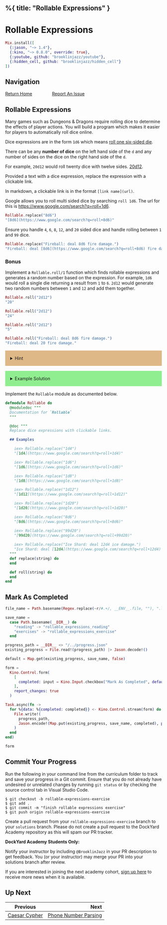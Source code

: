 %{
  title: "Rollable Expressions"
}
---
# Rollable Expressions

```elixir
Mix.install([
  {:jason, "~> 1.4"},
  {:kino, "~> 0.8.0", override: true},
  {:youtube, github: "brooklinjazz/youtube"},
  {:hidden_cell, github: "brooklinjazz/hidden_cell"}
])
```

## Navigation

[Return Home](../start.livemd)<span style="padding: 0 30px"></span>
[Report An Issue](https://github.com/DockYard-Academy/beta_curriculum/issues/new?assignees=&labels=&template=issue.md&title=)

## Rollable Expressions

Many games such as Dungeons & Dragons require rolling dice to determine the effects of player actions.
You will build a program which makes it easier for players to automatically roll dice online.

Dice expressions are in the form `1d6` which means [roll one six-sided die](https://www.google.com/search?q=roll+1d6).

There can be any **number of dice** on the left hand side of the `d` and any number of sides on the dice on the right hand side of the `d`.

For example, `20d12` would roll twenty dice with twelve sides. [20d12](https://www.google.com/search?q=roll+20d12).

Provided a text with a dice expression, replace the expression with a clickable link.

In markdown, a clickable link is in the format `[link name](url)`.

Google allows you to roll multi sided dice by searching `roll 1d6`.
The url for this is https://www.google.com/search?q=roll+1d6.

<!-- livebook:{"force_markdown":true} -->

```elixir
Rollable.replace("8d6")
"[8d6](https://www.google.com/search?q=roll+8d6)"
```

Ensure you handle `4`, `6`, `8`, `12`, and `20` sided dice and
handle rolling between `1` and `99` dice.

<!-- livebook:{"force_markdown":true} -->

```elixir
Rollable.replace("Fireball: deal 8d6 fire damage.")
"Fireball: deal [8d6](https://www.google.com/search?q=roll+8d6) fire damage."
```

### Bonus

Implement a `Rollable.roll/1` function which finds rollable expressions and generates a random number based on the expression. For example, `1d6` would roll a single die returning a result from `1` to `6`. `2d12` would generate two random numbers between `1` and `12` and add them together.

<!-- livebook:{"force_markdown":true} -->

```elixir
Rollable.roll("2d12")
"20"

Rollable.roll("2d12")
"24"

Rollable.roll("2d12")
"5"

Rollable.roll("Fireball: deal 8d6 fire damage.")
"Fireball: deal 20 fire damage."
```

<details style="background-color: burlywood; padding: 1rem; margin: 1rem 0;">
<summary>Hint</summary>

You can use [Regex.replace/4](https://hexdocs.pm/elixir/Regex.html#replace/4) to replace expressions in a string, and `\d+` to match on one or more digits.

</details>

<details style="background-color: lightgreen; padding: 1rem; margin: 1rem 0;">
<summary>Example Solution</summary>

```elixir
defmodule Rollable
  def replace(string) do
    Regex.replace(~r/(\d+)d(\d+)/, string, fn full, dice, sides ->
      "[#{full}](https://www.google.com/search?q=roll+#{dice}d#{sides})"
    end)
  end

  def roll(string) do
    Regex.replace(~r/(\d+)d(\d)+/, string, fn full, dice, sides ->
      dice_integer = String.to_integer(dice)
      sides_integer = String.to_integer(sides)

      value =
        1..dice_integer
        |> Enum.map(fn _ -> Enum.random(1..sides_integer) end)
        |> Enum.sum()
        |> Integer.to_string()
    end)
  end
end
```

</details>

Implement the `Rollable` module as documented below.

```elixir
defmodule Rollable do
  @moduledoc """
  Documentation for `Rollable`
  """

  @doc """
  Replace dice expressions with clickable links.

  ## Examples

    iex> Rollable.replace("1d4")
    "[1d4](https://www.google.com/search?q=roll+1d4)"

    iex> Rollable.replace("1d6")
    "[1d6](https://www.google.com/search?q=roll+1d6)"

    iex> Rollable.replace("1d8")
    "[1d8](https://www.google.com/search?q=roll+1d8)"

    iex> Rollable.replace("1d12")
    "[1d12](https://www.google.com/search?q=roll+1d12)"

    iex> Rollable.replace("1d20")
    "[1d20](https://www.google.com/search?q=roll+1d20)"

    iex> Rollable.replace("8d6")
    "[8d6](https://www.google.com/search?q=roll+8d6)"

    iex> Rollable.replace("99d20")
    "[99d20](https://www.google.com/search?q=roll+99d20)"
    
    iex> Rollable.replace("Ice Shard: deal 12d4 ice damage.")
    "Ice Shard: deal [12d4](https://www.google.com/search?q=roll+12d4) ice damage."
  """
  def replace(string) do
  end

  def roll(string) do
  end
end
```

## Mark As Completed

<!-- livebook:{"attrs":{"source":"file_name = Path.basename(Regex.replace(~r/#.+/, __ENV__.file, \"\"), \".livemd\")\n\nsave_name =\n  case Path.basename(__DIR__) do\n    \"reading\" -> \"rollable_expressions_reading\"\n    \"exercises\" -> \"rollable_expressions_exercise\"\n  end\n\nprogress_path = __DIR__ <> \"/../progress.json\"\nexisting_progress = File.read!(progress_path) |> Jason.decode!()\n\ndefault = Map.get(existing_progress, save_name, false)\n\nform =\n  Kino.Control.form(\n    [\n      completed: input = Kino.Input.checkbox(\"Mark As Completed\", default: default)\n    ],\n    report_changes: true\n  )\n\nTask.async(fn ->\n  for %{data: %{completed: completed}} <- Kino.Control.stream(form) do\n    File.write!(\n      progress_path,\n      Jason.encode!(Map.put(existing_progress, save_name, completed), pretty: true)\n    )\n  end\nend)\n\nform","title":"Track Your Progress"},"chunks":null,"kind":"Elixir.HiddenCell","livebook_object":"smart_cell"} -->

```elixir
file_name = Path.basename(Regex.replace(~r/#.+/, __ENV__.file, ""), ".livemd")

save_name =
  case Path.basename(__DIR__) do
    "reading" -> "rollable_expressions_reading"
    "exercises" -> "rollable_expressions_exercise"
  end

progress_path = __DIR__ <> "/../progress.json"
existing_progress = File.read!(progress_path) |> Jason.decode!()

default = Map.get(existing_progress, save_name, false)

form =
  Kino.Control.form(
    [
      completed: input = Kino.Input.checkbox("Mark As Completed", default: default)
    ],
    report_changes: true
  )

Task.async(fn ->
  for %{data: %{completed: completed}} <- Kino.Control.stream(form) do
    File.write!(
      progress_path,
      Jason.encode!(Map.put(existing_progress, save_name, completed), pretty: true)
    )
  end
end)

form
```

## Commit Your Progress

Run the following in your command line from the curriculum folder to track and save your progress in a Git commit.
Ensure that you do not already have undesired or unrelated changes by running `git status` or by checking the source control tab in Visual Studio Code.

```
$ git checkout -b rollable-expressions-exercise
$ git add .
$ git commit -m "finish rollable expressions exercise"
$ git push origin rollable-expressions-exercise
```

Create a pull request from your `rollable-expressions-exercise` branch to your `solutions` branch.
Please do not create a pull request to the DockYard Academy repository as this will spam our PR tracker.

**DockYard Academy Students Only:**

Notify your instructor by including `@BrooklinJazz` in your PR description to get feedback.
You (or your instructor) may merge your PR into your solutions branch after review.

If you are interested in joining the next academy cohort, [sign up here](https://academy.dockyard.com/) to receive more news when it is available.

## Up Next

| Previous                                           | Next                                                             |
| -------------------------------------------------- | ---------------------------------------------------------------: |
| [Caesar Cypher](../exercises/caesar_cypher.livemd) | [Phone Number Parsing](../exercises/phone_number_parsing.livemd) |

